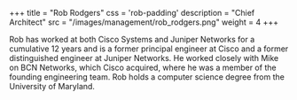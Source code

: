 +++
title = "Rob Rodgers"
css = 'rob-padding'
description = "Chief Architect"
src = "/images/management/rob_rodgers.png"
weight = 4
+++

Rob has worked at both Cisco Systems and Juniper Networks for a cumulative 12 years and is a former principal engineer at Cisco and a former distinguished engineer at Juniper Networks. He worked closely with Mike on BCN Networks, which Cisco acquired, where he was a member of the founding engineering team. Rob holds a computer science degree from the University of Maryland.


